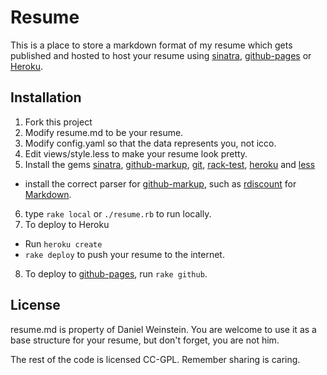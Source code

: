 # Resume

This is a place to store a markdown format of my resume which gets published and hosted to host your resume using [sinatra][s], [github-pages][gp] or [Heroku][h].

[gp]: http://pages.github.com/
[h]: http://heroku.com/

## Installation

 1. Fork this project
 2. Modify resume.md to be your resume.
 3. Modify config.yaml so that the data represents you, not icco.
 4. Edit views/style.less to make your resume look pretty.
 5. Install the gems [sinatra][s], [github-markup][gm], [git][g], [rack-test][rt], [heroku][h] and [less][l]
   * install the correct parser for [github-markup][gm], such as [rdiscount][r] for [Markdown][md].
 6. type `rake local` or `./resume.rb` to run locally. 
 7. To deploy to Heroku
   * Run `heroku create`
   * `rake deploy` to push your resume to the internet.
 8. To deploy to [github-pages][gp], run `rake github`.

[g]: http://github.com/schacon/ruby-git
[rt]: http://github.com/brynary/rack-test
[s]: http://www.sinatrarb.com/
[r]: http://github.com/rtomayko/rdiscount
[l]: http://lesscss.org/
[gm]: http://github.com/github/markup
[md]: http://en.wikipedia.org/wiki/Markdown


## License

resume.md is property of Daniel Weinstein. You are welcome to use it as a
base structure for your resume, but don't forget, you are not him.

The rest of the code is licensed CC-GPL. Remember sharing is caring.
